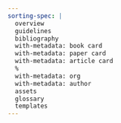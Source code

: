 ```yaml
---
sorting-spec: |
  overview
  guidelines
  bibliography
  with-metadata: book card
  with-metadata: paper card
  with-metadata: article card
  %
  with-metadata: org
  with-metadata: author
  assets
  glossary
  templates
---
```


